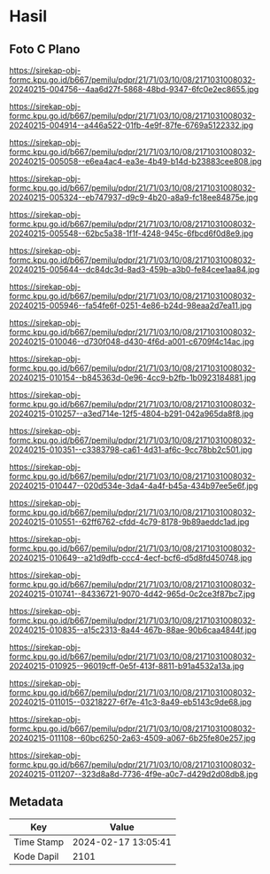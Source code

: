 # Hasil

## Foto C Plano

https://sirekap-obj-formc.kpu.go.id/b667/pemilu/pdpr/21/71/03/10/08/2171031008032-20240215-004756--4aa6d27f-5868-48bd-9347-6fc0e2ec8655.jpg

https://sirekap-obj-formc.kpu.go.id/b667/pemilu/pdpr/21/71/03/10/08/2171031008032-20240215-004914--a446a522-01fb-4e9f-87fe-6769a5122332.jpg

https://sirekap-obj-formc.kpu.go.id/b667/pemilu/pdpr/21/71/03/10/08/2171031008032-20240215-005058--e6ea4ac4-ea3e-4b49-b14d-b23883cee808.jpg

https://sirekap-obj-formc.kpu.go.id/b667/pemilu/pdpr/21/71/03/10/08/2171031008032-20240215-005324--eb747937-d9c9-4b20-a8a9-fc18ee84875e.jpg

https://sirekap-obj-formc.kpu.go.id/b667/pemilu/pdpr/21/71/03/10/08/2171031008032-20240215-005548--62bc5a38-1f1f-4248-945c-6fbcd6f0d8e9.jpg

https://sirekap-obj-formc.kpu.go.id/b667/pemilu/pdpr/21/71/03/10/08/2171031008032-20240215-005644--dc84dc3d-8ad3-459b-a3b0-fe84cee1aa84.jpg

https://sirekap-obj-formc.kpu.go.id/b667/pemilu/pdpr/21/71/03/10/08/2171031008032-20240215-005946--fa54fe6f-0251-4e86-b24d-98eaa2d7ea11.jpg

https://sirekap-obj-formc.kpu.go.id/b667/pemilu/pdpr/21/71/03/10/08/2171031008032-20240215-010046--d730f048-d430-4f6d-a001-c6709f4c14ac.jpg

https://sirekap-obj-formc.kpu.go.id/b667/pemilu/pdpr/21/71/03/10/08/2171031008032-20240215-010154--b845363d-0e96-4cc9-b2fb-1b0923184881.jpg

https://sirekap-obj-formc.kpu.go.id/b667/pemilu/pdpr/21/71/03/10/08/2171031008032-20240215-010257--a3ed714e-12f5-4804-b291-042a965da8f8.jpg

https://sirekap-obj-formc.kpu.go.id/b667/pemilu/pdpr/21/71/03/10/08/2171031008032-20240215-010351--c3383798-ca61-4d31-af6c-9cc78bb2c501.jpg

https://sirekap-obj-formc.kpu.go.id/b667/pemilu/pdpr/21/71/03/10/08/2171031008032-20240215-010447--020d534e-3da4-4a4f-b45a-434b97ee5e6f.jpg

https://sirekap-obj-formc.kpu.go.id/b667/pemilu/pdpr/21/71/03/10/08/2171031008032-20240215-010551--62ff6762-cfdd-4c79-8178-9b89aeddc1ad.jpg

https://sirekap-obj-formc.kpu.go.id/b667/pemilu/pdpr/21/71/03/10/08/2171031008032-20240215-010649--a21d9dfb-ccc4-4ecf-bcf6-d5d8fd450748.jpg

https://sirekap-obj-formc.kpu.go.id/b667/pemilu/pdpr/21/71/03/10/08/2171031008032-20240215-010741--84336721-9070-4d42-965d-0c2ce3f87bc7.jpg

https://sirekap-obj-formc.kpu.go.id/b667/pemilu/pdpr/21/71/03/10/08/2171031008032-20240215-010835--a15c2313-8a44-467b-88ae-90b6caa4844f.jpg

https://sirekap-obj-formc.kpu.go.id/b667/pemilu/pdpr/21/71/03/10/08/2171031008032-20240215-010925--96019cff-0e5f-413f-8811-b91a4532a13a.jpg

https://sirekap-obj-formc.kpu.go.id/b667/pemilu/pdpr/21/71/03/10/08/2171031008032-20240215-011015--03218227-6f7e-41c3-8a49-eb5143c9de68.jpg

https://sirekap-obj-formc.kpu.go.id/b667/pemilu/pdpr/21/71/03/10/08/2171031008032-20240215-011108--60bc6250-2a63-4509-a067-6b25fe80e257.jpg

https://sirekap-obj-formc.kpu.go.id/b667/pemilu/pdpr/21/71/03/10/08/2171031008032-20240215-011207--323d8a8d-7736-4f9e-a0c7-d429d2d08db8.jpg


## Metadata

| Key        | Value               |
| ---------- | ------------------- |
| Time Stamp | 2024-02-17 13:05:41 |
| Kode Dapil | 2101                |



